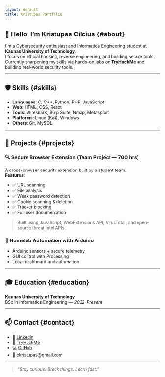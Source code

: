 ```yaml
---
layout: default
title: Kristupas Portfolio
---
```


## 👋 Hello, I’m Kristupas Cilcius {#about}

I'm a Cybersecurity enthusiast and Informatics Engineering student at **Kaunas University of Technology**.  
I focus on ethical hacking, reverse engineering, and building secure tools.  
Currently sharpening my skills via hands-on labs on **[TryHackMe](https://tryhackme.com/)** and building real-world security tools.

---

## 🛡️ Skills {#skills}

- **Languages**: C, C++, Python, PHP, JavaScript  
- **Web**: HTML, CSS, React  
- **Tools**: Wireshark, Burp Suite, Nmap, Metasploit  
- **Platforms**: Linux (Kali), Windows  
- **Others**: Git, MySQL  

---

## 🧪 Projects {#projects}

### 🔍 Secure Browser Extension (Team Project — 700 hrs)

A cross-browser security extension built by a student team.  
**Features**:
- ✅ URL scanning
- ✅ File analysis
- ✅ Weak password detection
- ✅ Cookie scanning & deletion
- ✅ Tracker blocking
- ✅ Full user documentation

> Built using JavaScript, WebExtensions API, VirusTotal, and open-source threat intel APIs.

### 🧠 Homelab Automation with Arduino

- Arduino sensors + secure telemetry  
- GUI control with Processing  
- Local dashboard and automation

---

## 🎓 Education {#education}

**Kaunas University of Technology**  
BSc in Informatics Engineering — *2022–Present*

---

## 📫 Contact {#contact}

- 🔗 [LinkedIn](https://www.linkedin.com/in/kristupas-cilcius-052b27252/)  
- 🧠 [TryHackMe](https://tryhackme.com/)  
- 💻 [GitHub](https://github.com/Kristupelis)  
- 📧 [ckristupas@gmail.com](mailto:ckristupas@gmail.com)

---

> *“Stay curious. Break things. Learn fast.”*

